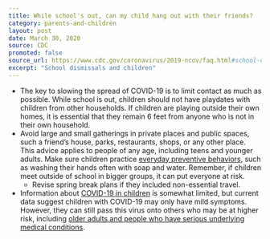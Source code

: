 ```yaml
---
title: While school's out, can my child hang out with their friends?
category: parents-and-children
layout: post
date: March 30, 2020
source: CDC
promoted: false
source_url: https://www.cdc.gov/coronavirus/2019-ncov/faq.html#school-dismissals
excerpt: "School dismissals and children"
---
```


* The key to slowing the spread of COVID-19 is to limit contact as much as possible. While school is out, children should not have playdates with children from other households. If children are playing outside their own homes, it is essential that they remain 6 feet from anyone who is not in their own household.
* Avoid large and small gatherings in private places and public spaces, such a friend’s house, parks, restaurants, shops, or any other place. This advice applies to people of any age, including teens and younger adults. Make sure children practice [everyday preventive behaviors](https://www.cdc.gov/coronavirus/2019-ncov/prepare/prevention.html), such as washing their hands often with soap and water. Remember, if children meet outside of school in bigger groups, it can put everyone at risk.
	* Revise spring break plans if they included non-essential travel.
* Information about [COVID-19 in children](https://www.cdc.gov/coronavirus/2019-ncov/faq.html#anchor_1584387482747) is somewhat limited, but current data suggest children with COVID-19 may only have mild symptoms. However, they can still pass this virus onto others who may be at higher risk, including [older adults and people who have serious underlying medical conditions](https://www.cdc.gov/coronavirus/2019-ncov/specific-groups/people-at-higher-risk.html).